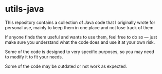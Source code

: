 # utils-java
This repository contains a collection of Java code that I originally wrote for personal use, mainly to keep them in one place and not lose track of them.

If anyone finds them useful and wants to use them, feel free to do so — just make sure you understand what the code does and use it at your own risk.

Some of the code is designed to very specific purposes, so you may need to modify it to fit your needs.

Some of the code may be outdated or not work as expected.